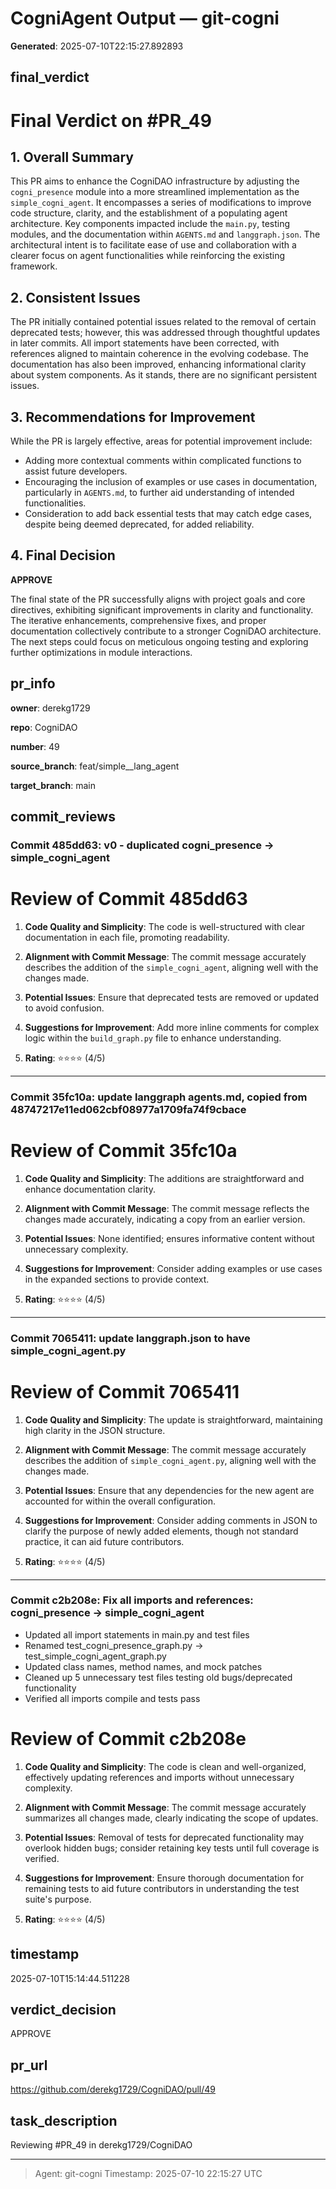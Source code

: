# CogniAgent Output — git-cogni

**Generated**: 2025-07-10T22:15:27.892893

## final_verdict
# Final Verdict on #PR_49

## 1. Overall Summary
This PR aims to enhance the CogniDAO infrastructure by adjusting the `cogni_presence` module into a more streamlined implementation as the `simple_cogni_agent`. It encompasses a series of modifications to improve code structure, clarity, and the establishment of a populating agent architecture. Key components impacted include the `main.py`, testing modules, and the documentation within `AGENTS.md` and `langgraph.json`. The architectural intent is to facilitate ease of use and collaboration with a clearer focus on agent functionalities while reinforcing the existing framework.

## 2. Consistent Issues
The PR initially contained potential issues related to the removal of certain deprecated tests; however, this was addressed through thoughtful updates in later commits. All import statements have been corrected, with references aligned to maintain coherence in the evolving codebase. The documentation has also been improved, enhancing informational clarity about system components. As it stands, there are no significant persistent issues.

## 3. Recommendations for Improvement
While the PR is largely effective, areas for potential improvement include:
- Adding more contextual comments within complicated functions to assist future developers.
- Encouraging the inclusion of examples or use cases in documentation, particularly in `AGENTS.md`, to further aid understanding of intended functionalities.
- Consideration to add back essential tests that may catch edge cases, despite being deemed deprecated, for added reliability.

## 4. Final Decision
**APPROVE**

The final state of the PR successfully aligns with project goals and core directives, exhibiting significant improvements in clarity and functionality. The iterative enhancements, comprehensive fixes, and proper documentation collectively contribute to a stronger CogniDAO architecture. The next steps could focus on meticulous ongoing testing and exploring further optimizations in module interactions.

## pr_info
**owner**:
derekg1729

**repo**:
CogniDAO

**number**:
49

**source_branch**:
feat/simple__lang_agent

**target_branch**:
main

## commit_reviews
### Commit 485dd63: v0 - duplicated cogni_presence -> simple_cogni_agent
# Review of Commit 485dd63

1. **Code Quality and Simplicity**: The code is well-structured with clear documentation in each file, promoting readability.

2. **Alignment with Commit Message**: The commit message accurately describes the addition of the `simple_cogni_agent`, aligning well with the changes made.

3. **Potential Issues**: Ensure that deprecated tests are removed or updated to avoid confusion.

4. **Suggestions for Improvement**: Add more inline comments for complex logic within the `build_graph.py` file to enhance understanding.

5. **Rating**: ⭐⭐⭐⭐ (4/5)


---

### Commit 35fc10a: update langgraph agents.md, copied from 48747217e11ed062cbf08977a1709fa74f9cbace
# Review of Commit 35fc10a

1. **Code Quality and Simplicity**: The additions are straightforward and enhance documentation clarity.

2. **Alignment with Commit Message**: The commit message reflects the changes made accurately, indicating a copy from an earlier version.

3. **Potential Issues**: None identified; ensures informative content without unnecessary complexity.

4. **Suggestions for Improvement**: Consider adding examples or use cases in the expanded sections to provide context.

5. **Rating**: ⭐⭐⭐⭐ (4/5)


---

### Commit 7065411: update langgraph.json to have simple_cogni_agent.py
# Review of Commit 7065411

1. **Code Quality and Simplicity**: The update is straightforward, maintaining high clarity in the JSON structure.

2. **Alignment with Commit Message**: The commit message accurately describes the addition of `simple_cogni_agent.py`, aligning well with the changes made.

3. **Potential Issues**: Ensure that any dependencies for the new agent are accounted for within the overall configuration.

4. **Suggestions for Improvement**: Consider adding comments in JSON to clarify the purpose of newly added elements, though not standard practice, it can aid future contributors.

5. **Rating**: ⭐⭐⭐⭐ (4/5)


---

### Commit c2b208e: Fix all imports and references: cogni_presence → simple_cogni_agent

- Updated all import statements in main.py and test files
- Renamed test_cogni_presence_graph.py → test_simple_cogni_agent_graph.py
- Updated class names, method names, and mock patches
- Cleaned up 5 unnecessary test files testing old bugs/deprecated functionality
- Verified all imports compile and tests pass
# Review of Commit c2b208e

1. **Code Quality and Simplicity**: The code is clean and well-organized, effectively updating references and imports without unnecessary complexity.

2. **Alignment with Commit Message**: The commit message accurately summarizes all changes made, clearly indicating the scope of updates.

3. **Potential Issues**: Removal of tests for deprecated functionality may overlook hidden bugs; consider retaining key tests until full coverage is verified.

4. **Suggestions for Improvement**: Ensure thorough documentation for remaining tests to aid future contributors in understanding the test suite's purpose.

5. **Rating**: ⭐⭐⭐⭐ (4/5)

## timestamp
2025-07-10T15:14:44.511228

## verdict_decision
APPROVE

## pr_url
https://github.com/derekg1729/CogniDAO/pull/49

## task_description
Reviewing #PR_49 in derekg1729/CogniDAO

---
> Agent: git-cogni
> Timestamp: 2025-07-10 22:15:27 UTC